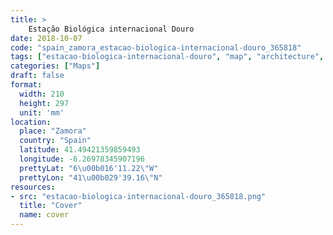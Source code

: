 ```yaml
---
title: > 
    Estação Biológica internacional Douro
date: 2018-10-07
code: "spain_zamora_estacao-biologica-internacional-douro_365818"
tags: ["estacao-biologica-internacional-douro", "map", "architecture", "buildings", "Zamora", "Spain"]
categories: ["Maps"]
draft: false
format:
  width: 210
  height: 297
  unit: 'mm'
location:
  place: "Zamora"
  country: "Spain"
  latitude: 41.49421359859493
  longitude: -6.26978345907196
  prettyLat: "6\u00b016'11.22\"W"
  prettyLon: "41\u00b029'39.16\"N"
resources:
- src: "estacao-biologica-internacional-douro_365818.png"
  title: "Cover"
  name: cover
---
```

